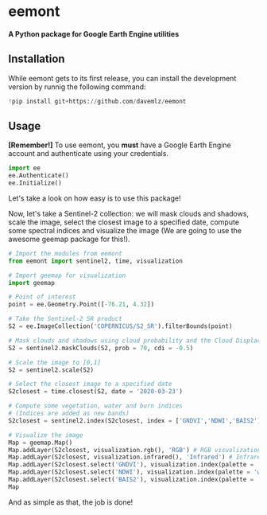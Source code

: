 # eemont

#### A Python package for Google Earth Engine utilities

## Installation
While eemont gets to its first release, you can install the development version by runnig the following command:

```python
!pip install git+https://github.com/davemlz/eemont
```

## Usage
**[Remember!]** To use eemont, you **must** have a Google Earth Engine account and authenticate using your credentials.

```python
import ee
ee.Authenticate()
ee.Initialize()
```

Let's take a look on how easy is to use this package!

Now, let's take a Sentinel-2 collection: we will mask clouds and shadows, scale the image, select the closest image to a specified date, compute some spectral indices and visualize the image (We are going to use the awesome geemap package for this!).

```python
# Import the modules from eemont
from eemont import sentinel2, time, visualization

# Import geemap for visualization
import geemap

# Point of interest
point = ee.Geometry.Point([-76.21, 4.32])

# Take the Sentinel-2 SR product
S2 = ee.ImageCollection('COPERNICUS/S2_SR').filterBounds(point)

# Mask clouds and shadows using cloud probability and the Cloud Displacement index (CDI)
S2 = sentinel2.maskClouds(S2, prob = 70, cdi = -0.5)

# Scale the image to [0,1]
S2 = sentinel2.scale(S2)

# Select the closest image to a specified date
S2closest = time.closest(S2, date = '2020-03-23')

# Compute some vegetation, water and burn indices
# (Indices are added as new bands)
S2closest = sentinel2.index(S2closest, index = ['GNDVI','NDWI','BAIS2'])

# Visualize the image
Map = geemap.Map()
Map.addLayer(S2closest, visualization.rgb(), 'RGB') # RGB visualization
Map.addLayer(S2closest, visualization.infrared(), 'Infrared') # Infrared visualization
Map.addLayer(S2closest.select('GNDVI'), visualization.index(palette = 'vegetation'), 'GNDVI') # Vegetation index visualization
Map.addLayer(S2closest.select('NDWI'), visualization.index(palette = 'water'), 'NDWI') # Water index visualization
Map.addLayer(S2closest.select('BAIS2'), visualization.index(palette = 'burn'), 'BAIS2') # Burn index visualization
Map
```

And as simple as that, the job is done!
